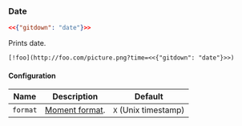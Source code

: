 ### Date

<!-- gitdown: off -->
```json
<<{"gitdown": "date"}>>
```
<!-- gitdown: on -->

Prints date.

<!-- gitdown: off -->
```Handlebars
[!foo](http://foo.com/picture.png?time=<<{"gitdown": "date"}>>)
```
<!-- gitdown: on -->

#### Configuration

| Name | Description | Default |
| --- | --- | --- |
| `format` | [Moment format](http://momentjs.com/docs/#/displaying/format/). | `X` (Unix timestamp) |